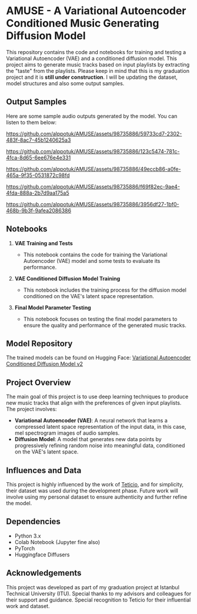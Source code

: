 # AMUSE - A Variational Autoencoder Conditioned Music Generating Diffusion Model

This repository contains the code and notebooks for training and testing a Variational Autoencoder (VAE) and a conditioned diffusion model. This project aims to generate music tracks based on input playlists by extracting the "taste" from the playlists. Please keep in mind that this is my graduation project and it is **still under construction**. I will be updating the dataset, model structures and also some output samples.

## Output Samples

Here are some sample audio outputs generated by the model. You can listen to them below:

https://github.com/alppotuk/AMUSE/assets/98735886/59733cd7-2302-483f-8ac7-45b1240625a3

https://github.com/alppotuk/AMUSE/assets/98735886/123c5474-781c-4fca-8d65-6ee676e4e331

https://github.com/alppotuk/AMUSE/assets/98735886/49eccb86-a0fe-465a-9f35-0531872c98fd

https://github.com/alppotuk/AMUSE/assets/98735886/f69f82ec-9ae4-4fda-888a-2b7d9aa175a5

https://github.com/alppotuk/AMUSE/assets/98735886/3956df27-1bf0-468b-9b3f-9afea2086386

## Notebooks

1. **VAE Training and Tests**

   - This notebook contains the code for training the Variational Autoencoder (VAE) model and some tests to evaluate its performance.

2. **VAE Conditioned Diffusion Model Training**

   - This notebook includes the training process for the diffusion model conditioned on the VAE's latent space representation.

3. **Final Model Parameter Testing**
   - This notebook focuses on testing the final model parameters to ensure the quality and performance of the generated music tracks.

## Model Repository

The trained models can be found on Hugging Face:
[Variational Autoencoder Conditioned Diffusion Model v2](https://huggingface.co/alppo/vae-conditioned-diffusion-model_v2)

## Project Overview

The main goal of this project is to use deep learning techniques to produce new music tracks that align with the preferences of given input playlists. The project involves:

- **Variational Autoencoder (VAE)**: A neural network that learns a compressed latent space representation of the input data, in this case, mel spectrogram images of audio samples.
- **Diffusion Model**: A model that generates new data points by progressively refining random noise into meaningful data, conditioned on the VAE's latent space.

## Influences and Data

This project is highly influenced by the work of [Teticio](https://huggingface.co/teticio), and for simplicity, their dataset was used during the development phase. Future work will involve using my personal dataset to ensure authenticity and further refine the model.

## Dependencies

- Python 3.x
- Colab Notebook (Jupyter fine also)
- PyTorch
- Huggingface Diffusers

## Acknowledgements

This project was developed as part of my graduation project at Istanbul Technical University (ITU). Special thanks to my advisors and colleagues for their support and guidance. Special recognition to Teticio for their influential work and dataset.
